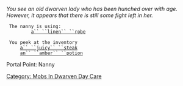 *You see an old dwarven lady who has been hunched over with age.
However, it appears that there is still some fight left in her.*  

` The nanny is using:`  
`   `<worn about body>`      `[`a`` ``linen`` ``robe`](Linen_Robe "wikilink")

` You peek at the inventory`  
`     `[`a`` ``juicy`` ``steak`](Juicy_Steak "wikilink")  
`     `[`an`` ``amber`` ``potion`](Amber_Potion "wikilink")

Portal Point: Nanny

[Category: Mobs In Dwarven Day
Care](Category:_Mobs_In_Dwarven_Day_Care "wikilink")
